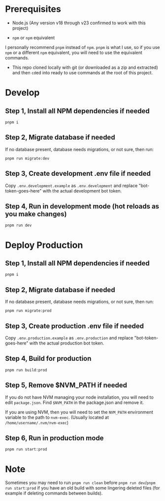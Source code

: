 # Prerequisites
- Node.js (Any version v18 through v23 confirmed to work with this project)

- `npm` or `npm` equivalent

I personally recommend `pnpm` instead of `npm`. `pnpm` is what I use, so if you use `npm` or a different `npm` equivalent, you will need to use the equivalent commands.

- This repo cloned locally with git (or downloaded as a zip and extracted) and then `cd`ed into ready to use commands at the root of this project.
# Develop

## Step 1, Install all NPM dependencies if needed
```
pnpm i
```

## Step 2, Migrate database if needed
If no database present, database needs migrations, or not sure, then run:
```
pnpm run migrate:dev
```

## Step 3, Create development .env file if needed
Copy `.env.development.example` as `.env.development` and replace "bot-token-goes-here" with the actual development bot token.

## Step 4, Run in development mode (hot reloads as you make changes)
```
pnpm run dev
```


# Deploy Production

## Step 1, Install all NPM dependencies if needed
```
pnpm i
```

## Step 2, Migrate database if needed
If no database present, database needs migrations, or not sure, then run:
```
pnpm run migrate:prod
```

## Step 3, Create production .env file if needed
Copy `.env.production.example` as `.env.production` and replace "bot-token-goes-here" with the actual production bot token.

## Step 4, Build for production
```
pnpm run build:prod
```

## Step 5, Remove $NVM_PATH if needed
If you do not have NVM managing your node installation, you will need to edit `package.json`. Find `$NVM_PATH` in the package.json and remove it.

If you are using NVM, then you will need to set the `NVM_PATH` environment variable to the path to `nvm-exec`. (Usually located at `/home/username/.nvm/nvm-exec`)

## Step 6, Run in production mode
```
pnpm run start:prod
```

# Note
Sometimes you may need to run `pnpm run clean` before `pnpm run dev`/`pnpm run start:prod` if you have an old build with some lingering deleted files (for example if deleting commands between builds).
